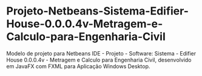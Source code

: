 # Projeto-Netbeans-Sistema-Edifier-House-0.0.0.4v-Metragem-e-Calculo-para-Engenharia-Civil
Modelo de projeto para Netbeans IDE - Projeto - Software: Sistema - Edifier House 0.0.0.4v - Metragem e Calculo para Engenharia Civil, desenvolvido em JavaFX com FXML para Aplicação Windows Desktop.
